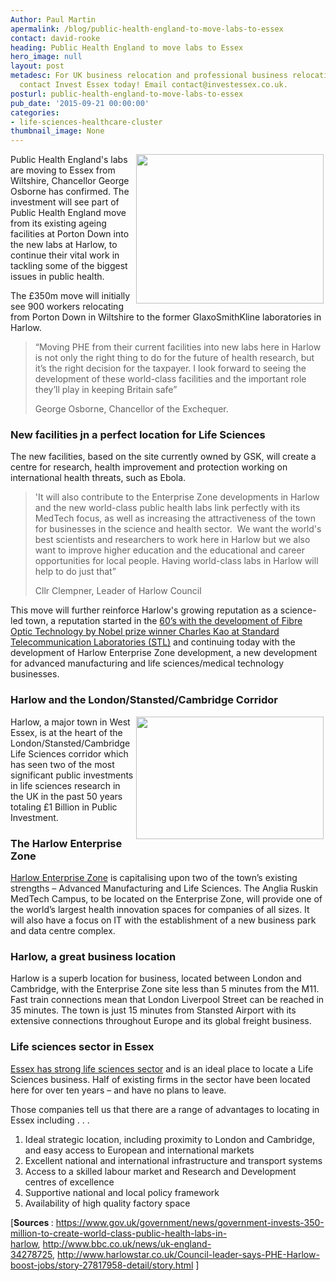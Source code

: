 ```yaml
---
Author: Paul Martin
apermalink: /blog/public-health-england-to-move-labs-to-essex
contact: david-rooke
heading: Public Health England to move labs to Essex
hero_image: null
layout: post
metadesc: For UK business relocation and professional business relocation services
  contact Invest Essex today! Email contact@investessex.co.uk.
posturl: public-health-england-to-move-labs-to-essex
pub_date: '2015-09-21 00:00:00'
categories:
- life-sciences-healthcare-cluster
thumbnail_image: None
---
```


<p><strong><img alt='' src='//images-investessex.firebaseapp.com/uploads/about/GSK_500px_150dpi.jpg' style='border-style:solid; border-width:0px; float:right; height:239px; margin:0px 3px; width:300px'/></strong></p><p>Public Health England's labs are moving to Essex from Wiltshire, Chancellor George Osborne has confirmed. The investment will see part of Public Health England move from its existing ageing facilities at Porton Down into the new labs at Harlow, to continue their vital work in tackling some of the biggest issues in public health.</p><p>The £350m move will initially see 900 workers relocating from Porton Down in Wiltshire to the former GlaxoSmithKline laboratories in Harlow.</p><blockquote><p>“Moving PHE from their current facilities into new labs here in Harlow is not only the right thing to do for the future of health research, but it’s the right decision for the taxpayer. I look forward to seeing the development of these world-class facilities and the important role they’ll play in keeping Britain safe”</p><p>George Osborne, Chancellor of the Exchequer.</p></blockquote><h3>New facilities jn a perfect location for Life Sciences</h3><p>The new facilities, based on the site currently owned by GSK, will create a centre for research, health improvement and protection working on international health threats, such as Ebola.</p><blockquote><p>'It will also contribute to the Enterprise Zone developments in Harlow and the new world-class public health labs link perfectly with its MedTech focus, as well as increasing the attractiveness of the town for businesses in the science and health sector.  We want the world's best scientists and researchers to work here in Harlow but we also want to improve higher education and the educational and career opportunities for local people. Having world-class labs in Harlow will help to do just that”</p><p>Cllr Clempner, Leader of Harlow Council</p></blockquote><p>This move will further reinforce Harlow's growing reputation as a science-led town, a reputation started in the <a href='http://www.investessex.co.uk/studies/case-studies/fibre-optic-invention'>60’s with the development of Fibre Optic Technology by Nobel prize winner Charles Kao at Standard Telecommunication Laboratories (STL)</a> and continuing today with the development of Harlow Enterprise Zone development, a new development for advanced manufacturing and life sciences/medical technology businesses.</p><h3>Harlow and the London/Stansted/Cambridge Corridor</h3><p><img alt='' src='//images-investessex.firebaseapp.com/uploads/about/1Billion_Public_Investment_150dpi_RGB_copy.jpg' style='border-style:solid; border-width:0px; float:right; height:196px; margin:0px 3px; width:300px'/>Harlow, a major town in West Essex, is at the heart of the London/Stansted/Cambridge Life Sciences corridor which has seen two of the most significant public investments in life sciences research in the UK in the past 50 years totaling £1 Billion in Public Investment. </p><h3>The Harlow Enterprise Zone</h3><p><a href='http://www.investessex.co.uk/studies/place-studies/harlow_enterprise'>Harlow Enterprise Zone</a> is capitalising upon two of the town’s existing strengths – Advanced Manufacturing and Life Sciences. The Anglia Ruskin MedTech Campus, to be located on the Enterprise Zone, will provide one of the world’s largest health innovation spaces for companies of all sizes. It will also have a focus on IT with the establishment of a new business park and data centre complex.</p><h3>Harlow, a great business location</h3><p>Harlow is a superb location for business, located between London and Cambridge, with the Enterprise Zone site less than 5 minutes from the M11. Fast train connections mean that London Liverpool Street can be reached in 35 minutes. The town is just 15 minutes from Stansted Airport with its extensive connections throughout Europe and its global freight business.</p><h3>Life sciences sector in Essex</h3><p><a href='http://www.investessex.co.uk/sectors/life-sciences'>Essex has strong life sciences sector</a> and is an ideal place to locate a Life Sciences business. Half of existing firms in the sector have been located here for over ten years – and have no plans to leave.</p><p>Those companies tell us that there are a range of advantages to locating in Essex including . . .</p><ol><li>Ideal strategic location, including proximity to London and Cambridge, and easy access to European and international markets</li><li>Excellent national and international infrastructure and transport systems</li><li>Access to a skilled labour market and Research and Development centres of excellence</li><li>Supportive national and local policy framework</li><li>Availability of high quality factory space</li></ol><p>[<strong>Sources </strong>: <a href='https://www.gov.uk/government/news/government-invests-350-million-to-create-world-class-public-health-labs-in-harlow' target='_parent'>https://www.gov.uk/government/news/government-invests-350-million-to-create-world-class-public-health-labs-in-harlow</a>, <a href='http://www.bbc.co.uk/news/uk-england-34278725' target='_parent'>http://www.bbc.co.uk/news/uk-england-34278725</a>, <a href='http://www.harlowstar.co.uk/Council-leader-says-PHE-Harlow-boost-jobs/story-27817958-detail/story.html' target='_parent'>http://www.harlowstar.co.uk/Council-leader-says-PHE-Harlow-boost-jobs/story-27817958-detail/story.html</a> ]</p>